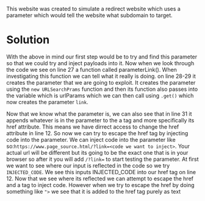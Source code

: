 This website was created to simulate a redirect website which uses a parameter which would tell the website what subdomain to target.

# Solution
With the above in mind our first step would be to try and find this parameter so that we could try and inject payloads into it. Now when we look through the code we see on line 27 a function called parameterLink(). When investigating this function we can tell what it really is doing. on line 28-29 it creates the parameter that we are going to exploit. It creates the parameter using the `new URLSearchPrams` function and then its function also passes into the variable which is urlParams which we can then call using `.get()` which now creates the parameter `link`. 

Now that we know what the parameter is, we can also see that in line 31 it appends whatever is in the parameter to the a tag and more specifically its href attribute. This means we have dirrect access to change the href attribute in line 12. So now we can try to escape the href tag by injecting code into the parameter. We can inject code into the parameter like so:`https://www.page_source.html/?link=<code we want to inject>`. Your actual url will be different but its going to be the exact one that is in your browser so after it you will add `/?link=` to start testing the parameter. At first we want to see where our input is reflected in the code so we try `INJECTED_CODE`. We see this inputs INJECTED_CODE into our href tag on line 12. Now that we see where its reflected we can attempt to escape the href and a tag to inject code. However when we try to escape the href by doing something like `">` we see that it is added to the href tag purely as text
